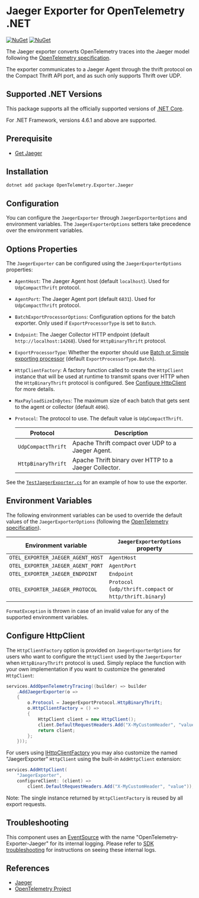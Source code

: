 # Jaeger Exporter for OpenTelemetry .NET

[![NuGet](https://img.shields.io/nuget/v/OpenTelemetry.Exporter.Jaeger.svg)](https://www.nuget.org/packages/OpenTelemetry.Exporter.Jaeger)
[![NuGet](https://img.shields.io/nuget/dt/OpenTelemetry.Exporter.Jaeger.svg)](https://www.nuget.org/packages/OpenTelemetry.Exporter.Jaeger)

The Jaeger exporter converts OpenTelemetry traces into the Jaeger model
following the [OpenTelemetry specification](https://github.com/open-telemetry/opentelemetry-specification/blob/main/specification/trace/sdk_exporters/jaeger.md).

The exporter communicates to a Jaeger Agent through the thrift protocol on
the Compact Thrift API port, and as such only supports Thrift over UDP.

## Supported .NET Versions

This package supports all the officially supported versions of [.NET
Core](https://dotnet.microsoft.com/download/dotnet-core).

For .NET Framework, versions 4.6.1 and above are supported.

## Prerequisite

* [Get Jaeger](https://www.jaegertracing.io/docs/1.13/getting-started/)

## Installation

```shell
dotnet add package OpenTelemetry.Exporter.Jaeger
```

## Configuration

You can configure the `JaegerExporter` through `JaegerExporterOptions`
and environment variables. The `JaegerExporterOptions` setters
take precedence over the environment variables.

## Options Properties

The `JaegerExporter` can be configured using the `JaegerExporterOptions`
properties:

* `AgentHost`: The Jaeger Agent host (default `localhost`). Used for
  `UdpCompactThrift` protocol.

* `AgentPort`: The Jaeger Agent port (default `6831`). Used for
  `UdpCompactThrift` protocol.

* `BatchExportProcessorOptions`: Configuration options for the batch exporter.
  Only used if `ExportProcessorType` is set to `Batch`.

* `Endpoint`: The Jaeger Collector HTTP endpoint (default
  `http://localhost:14268`). Used for `HttpBinaryThrift` protocol.

* `ExportProcessorType`: Whether the exporter should use [Batch or Simple
  exporting
  processor](https://github.com/open-telemetry/opentelemetry-specification/blob/main/specification/trace/sdk.md#built-in-span-processors)
  (default `ExportProcessorType.Batch`).

* `HttpClientFactory`: A factory function called to create the `HttpClient`
  instance that will be used at runtime to transmit spans over HTTP when the
  `HttpBinaryThrift` protocol is configured. See [Configure
  HttpClient](#configure-httpclient) for more details.

* `MaxPayloadSizeInBytes`: The maximum size of each batch that gets sent to the
  agent or collector (default `4096`).

* `Protocol`: The protocol to use. The default value is `UdpCompactThrift`.

  | Protocol         | Description                                           |
  |------------------|-------------------------------------------------------|
  |`UdpCompactThrift`| Apache Thrift compact over UDP to a Jaeger Agent.     |
  |`HttpBinaryThrift`| Apache Thrift binary over HTTP to a Jaeger Collector. |

See the [`TestJaegerExporter.cs`](../../examples/Console/TestJaegerExporter.cs)
for an example of how to use the exporter.

## Environment Variables

The following environment variables can be used to override the default
values of the `JaegerExporterOptions`
(following the [OpenTelemetry specification](https://github.com/open-telemetry/opentelemetry-specification/blob/main/specification/sdk-environment-variables.md#jaeger-exporter)).

  <!-- markdownlint-disable MD013 -->
| Environment variable              | `JaegerExporterOptions` property                          |
|-----------------------------------|-----------------------------------------------------------|
| `OTEL_EXPORTER_JAEGER_AGENT_HOST` | `AgentHost`                                               |
| `OTEL_EXPORTER_JAEGER_AGENT_PORT` | `AgentPort`                                               |
| `OTEL_EXPORTER_JAEGER_ENDPOINT`   | `Endpoint`                                                |
| `OTEL_EXPORTER_JAEGER_PROTOCOL`   | `Protocol` (`udp/thrift.compact` or `http/thrift.binary`) |
  <!-- markdownlint-enable MD013 -->

`FormatException` is thrown in case of an invalid value for any of the
supported environment variables.

## Configure HttpClient

The `HttpClientFactory` option is provided on `JaegerExporterOptions` for users
who want to configure the `HttpClient` used by the `JaegerExporter` when
`HttpBinaryThrift` protocol is used. Simply replace the function with your own
implementation if you want to customize the generated `HttpClient`:

```csharp
services.AddOpenTelemetryTracing((builder) => builder
    .AddJaegerExporter(o =>
    {
        o.Protocol = JaegerExportProtocol.HttpBinaryThrift;
        o.HttpClientFactory = () =>
        {
            HttpClient client = new HttpClient();
            client.DefaultRequestHeaders.Add("X-MyCustomHeader", "value");
            return client;
        };
    }));
```

For users using
[IHttpClientFactory](https://docs.microsoft.com/dotnet/architecture/microservices/implement-resilient-applications/use-httpclientfactory-to-implement-resilient-http-requests)
you may also customize the named "JaegerExporter" `HttpClient` using the
built-in `AddHttpClient` extension:

```csharp
services.AddHttpClient(
    "JaegerExporter",
    configureClient: (client) =>
        client.DefaultRequestHeaders.Add("X-MyCustomHeader", "value"));
```

Note: The single instance returned by `HttpClientFactory` is reused by all
export requests.

## Troubleshooting

This component uses an
[EventSource](https://docs.microsoft.com/dotnet/api/system.diagnostics.tracing.eventsource)
with the name "OpenTelemetry-Exporter-Jaeger" for its internal logging. Please
refer to [SDK troubleshooting](../OpenTelemetry/README.md#troubleshooting) for
instructions on seeing these internal logs.

## References

* [Jaeger](https://www.jaegertracing.io)
* [OpenTelemetry Project](https://opentelemetry.io/)
